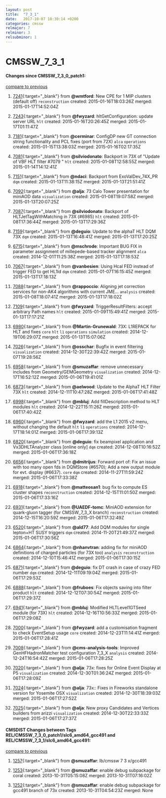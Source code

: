```yaml
---
layout: post
title:  "7_3_1"
date:   2017-10-07 18:30:14 +0200
categories: cmssw
relmajor: 7
relminor: 3
relsubminor: 1
---
```


# CMSSW_7_3_1
#### Changes since CMSSW_7_3_0_patch1:

[compare to previous](https://github.com/cms-sw/cmssw/compare/CMSSW_7_3_0_patch1...CMSSW_7_3_1)



1. [7241](http://github.com/cms-sw/cmssw/pull/7241){:target="_blank"}  from **@wmtford**: New CPE for 1 MIP clusters (default off) `reconstruction`  created: 2015-01-16T18:03:26Z merged: 2015-01-17T14:52:04Z

1. [7243](http://github.com/cms-sw/cmssw/pull/7243){:target="_blank"}  from **@fwyzard**: hltGetConfiguration: update server URL `hlt`  created: 2015-01-16T20:26:45Z merged: 2015-01-17T01:11:47Z

1. [7181](http://github.com/cms-sw/cmssw/pull/7181){:target="_blank"}  from **@cerminar**: ConfigDP new GT connection string functionality and PCL fixes (port from 72X) `alca`  `operations`  created: 2015-01-15T13:38:03Z merged: 2015-01-16T02:17:35Z

1. [7081](http://github.com/cms-sw/cmssw/pull/7081){:target="_blank"}  from **@silviodonato**: Backport in 73X of "Update of VBF HLT filter #7079 " `hlt`  created: 2015-01-08T12:58:55Z merged: 2015-01-14T14:12:41Z

1. [7151](http://github.com/cms-sw/cmssw/pull/7151){:target="_blank"}  from **@ndaci**: Backport from ExoValDev_74X_PR `dqm`  created: 2015-01-13T11:38:15Z merged: 2015-01-13T21:51:41Z

1. [7092](http://github.com/cms-sw/cmssw/pull/7092){:target="_blank"}  from **@alja**: 73 Calo Tower presentation for miniAOD data `visualization`  created: 2015-01-08T19:07:58Z merged: 2015-01-13T20:07:25Z

1. [7087](http://github.com/cms-sw/cmssw/pull/7087){:target="_blank"}  from **@silviodonato**: Backport of HLTJetTagWithMatching in 73X (#6985) `hlt`  created: 2015-01-08T17:36:44Z merged: 2015-01-13T17:29:36Z

1. [7159](http://github.com/cms-sw/cmssw/pull/7159){:target="_blank"}  from **@deguio**: Update to the alphaT HLT DQM 73X `dqm`  created: 2015-01-13T16:48:41Z merged: 2015-01-13T17:20:25Z

1. [6715](http://github.com/cms-sw/cmssw/pull/6715){:target="_blank"}  from **@mschrode**: Important BUG FIX in parameter assignment of millepede-based tracker alignment `alca`  created: 2014-12-01T11:25:38Z merged: 2015-01-13T17:18:53Z

1. [7067](http://github.com/cms-sw/cmssw/pull/7067){:target="_blank"}  from **@vanbesien**: Using Hcal FED instead of trigger FED to get HL1Id `dqm`  created: 2015-01-07T16:15:45Z merged: 2015-01-13T17:18:13Z

1. [7088](http://github.com/cms-sw/cmssw/pull/7088){:target="_blank"}  from **@rappoccio**: Aligning jet correction services for non-AK4 algorithms with current JME... `analysis`  created: 2015-01-08T18:07:41Z merged: 2015-01-13T17:18:02Z

1. [7109](http://github.com/cms-sw/cmssw/pull/7109){:target="_blank"}  from **@fwyzard**: TriggerResultFilters: accept arbitrary Path names `hlt`  created: 2015-01-09T15:49:41Z merged: 2015-01-13T17:17:21Z

1. [6980](http://github.com/cms-sw/cmssw/pull/6980){:target="_blank"}  from **@Martin-Grunewald**: 73X: L1REPACK for HLT and fixes `core`  `hlt`  `l1`  `operations`  `simulation`  created: 2014-12-19T06:29:07Z merged: 2015-01-13T15:07:06Z

1. [7026](http://github.com/cms-sw/cmssw/pull/7026){:target="_blank"}  from **@osschar**: Bugfix in event filtering `visualization`  created: 2014-12-30T22:39:42Z merged: 2015-01-07T19:28:56Z

1. [6958](http://github.com/cms-sw/cmssw/pull/6958){:target="_blank"}  from **@smuzaffar**: remove unnecessary includes from Geometry/GEMGeometry `visualization`  created: 2014-12-17T16:52:12Z merged: 2015-01-06T19:41:01Z

1. [6873](http://github.com/cms-sw/cmssw/pull/6873){:target="_blank"}  from **@aelwood**: Update to the AlphaT HLT Filter 73X `hlt`  created: 2014-12-11T10:47:28Z merged: 2015-01-06T17:41:48Z

1. [6998](http://github.com/cms-sw/cmssw/pull/6998){:target="_blank"}  from **@mbluj**: Add fillDescription method to HLT modules `hlt`  created: 2014-12-22T15:11:26Z merged: 2015-01-06T17:40:42Z

1. [6960](http://github.com/cms-sw/cmssw/pull/6960){:target="_blank"}  from **@fwyzard**: add the L1 2015 v2 menu, without changing the default `hlt`  `l1`  `operations`  created: 2014-12-17T18:14:01Z merged: 2015-01-06T17:39:13Z

1. [6820](http://github.com/cms-sw/cmssw/pull/6820){:target="_blank"}  from **@deguio**: fix beampixel application and Vx3DHLTAnalyzer class [online only] `dqm`  created: 2014-12-08T10:16:52Z merged: 2015-01-06T17:36:18Z

1. [6656](http://github.com/cms-sw/cmssw/pull/6656){:target="_blank"}  from **@dmitrijus**: Forward port of: Fix an issue with too many open fds in DQMStore (#6570); Add a new output module for evt. display (#6637). `core`  `dqm`  created: 2014-11-27T11:59:24Z merged: 2015-01-06T17:33:38Z

1. [6918](http://github.com/cms-sw/cmssw/pull/6918){:target="_blank"}  from **@matteosan1**: bug fix to compute ES cluster shapes `reconstruction`  created: 2014-12-15T11:01:50Z merged: 2015-01-06T17:33:16Z

1. [6931](http://github.com/cms-sw/cmssw/pull/6931){:target="_blank"}  from **@UAEDF-tomc**: MiniAOD extension for quark-gluon tagger (for CMSSW_7_3_X branch) `reconstruction`  created: 2014-12-15T16:20:59Z merged: 2015-01-06T17:32:49Z

1. [6520](http://github.com/cms-sw/cmssw/pull/6520){:target="_blank"}  from **@ald77**: Add DQM modules for single lepton+HT SUSY triggers `dqm`  created: 2014-11-20T21:49:37Z merged: 2015-01-06T17:30:56Z

1. [6864](http://github.com/cms-sw/cmssw/pull/6864){:target="_blank"}  from **@nhanvtran**: adding fix for miniAOD definitions of charged particles (for 73X too) `analysis`  `reconstruction`  created: 2014-12-10T15:46:41Z merged: 2015-01-06T17:30:15Z

1. [6871](http://github.com/cms-sw/cmssw/pull/6871){:target="_blank"}  from **@deguio**: fix DT crash in case of crazy FED number `dqm`  created: 2014-12-11T09:19:04Z merged: 2015-01-06T17:29:53Z

1. [6888](http://github.com/cms-sw/cmssw/pull/6888){:target="_blank"}  from **@fruboes**: Fix objects saving into filter product `hlt`  created: 2014-12-12T07:30:54Z merged: 2015-01-06T17:29:37Z

1. [6941](http://github.com/cms-sw/cmssw/pull/6941){:target="_blank"}  from **@mbluj**: Modified HLTLevel1GTSeed module (for 73X) `hlt`  created: 2014-12-16T10:56:33Z merged: 2015-01-06T17:29:08Z

1. [7000](http://github.com/cms-sw/cmssw/pull/7000){:target="_blank"}  from **@fwyzard**: add a customisation fragment to check EventSetup usage `core`  created: 2014-12-23T11:14:41Z merged: 2015-01-06T17:28:41Z

1. [7008](http://github.com/cms-sw/cmssw/pull/7008){:target="_blank"}  from **@cms-analysis-tools**: Improved GenHFHadronMatcher test configuration 7_3_X `analysis`  created: 2014-12-24T16:54:42Z merged: 2015-01-06T17:28:25Z

1. [7020](http://github.com/cms-sw/cmssw/pull/7020){:target="_blank"}  from **@alja**: 73x: fixes for Online Event Display at P5 `visualization`  created: 2014-12-30T01:36:24Z merged: 2015-01-06T17:28:09Z

1. [7024](http://github.com/cms-sw/cmssw/pull/7024){:target="_blank"}  from **@alja**: 73x:: Fixes in Fireworks standalone  version for Yosemite OSX `visualization`  created: 2014-12-30T18:39:03Z merged: 2015-01-06T17:27:52Z

1. [7025](http://github.com/cms-sw/cmssw/pull/7025){:target="_blank"}  from **@alja**: New proxy Candidates and Vertices builders from arizzi `visualization`  created: 2014-12-30T22:33:33Z merged: 2015-01-06T17:27:37Z

#### CMSDIST Changes between Tags REL/CMSSW_7_3_0_patch1/slc6_amd64_gcc491 and REL/CMSSW_7_3_1/slc6_amd64_gcc491:

[compare to previous](https://github.com/cms-sw/cmsdist/compare/REL/CMSSW_7_3_0_patch1/slc6_amd64_gcc491...REL/CMSSW_7_3_1/slc6_amd64_gcc491)



1. [1257](http://github.com/cms-sw/cmssw/pull/1257){:target="_blank"}  from **@smuzaffar**: Ib/cmssw 7 3 x/gcc491

1. [1253](http://github.com/cms-sw/cmssw/pull/1253){:target="_blank"}  from **@smuzaffar**: enable debug subpackage for coral created: 2013-10-31T05:15:08Z merged: 2013-10-31T07:16:02Z

1. [1252](http://github.com/cms-sw/cmssw/pull/1252){:target="_blank"}  from **@smuzaffar**: enable debug subpackage for gcc491 branch of 73x created: 2013-10-31T04:54:23Z merged: None
